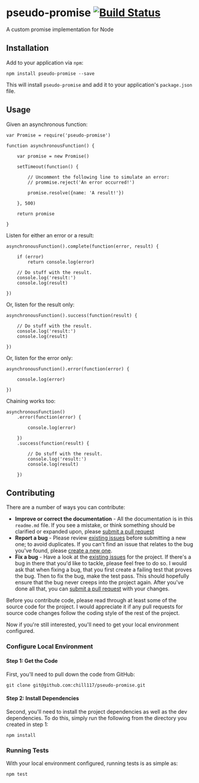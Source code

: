 # pseudo-promise [![Build Status](https://travis-ci.org/chill117/pseudo-promise.svg)](https://travis-ci.org/chill117/pseudo-promise)

A custom promise implementation for Node


## Installation

Add to your application via `npm`:
```
npm install pseudo-promise --save
```
This will install `pseudo-promise` and add it to your application's `package.json` file.


## Usage

Given an asynchronous function:
```
var Promise = require('pseudo-promise')

function asynchronousFunction() {

	var promise = new Promise()

	setTimeout(function() {

		// Uncomment the following line to simulate an error:
		// prommise.reject('An error occurred!')

		promise.resolve({name: 'A result!'})

	}, 500)

	return promise
	
}
```

Listen for either an error or a result:
```
asynchronousFunction().complete(function(error, result) {

	if (error)
		return console.log(error)

	// Do stuff with the result.
	console.log('result:')
	console.log(result)

})
```

Or, listen for the result only:
```
asynchronousFunction().success(function(result) {

	// Do stuff with the result.
	console.log('result:')
	console.log(result)

})
```

Or, listen for the error only:
```
asynchronousFunction().error(function(error) {

	console.log(error)

})
```

Chaining works too:
```
asynchronousFunction()
	.error(function(error) {

		console.log(error)

	})
	.success(function(result) {

		// Do stuff with the result.
		console.log('result:')
		console.log(result)

	})
```


## Contributing

There are a number of ways you can contribute:

* **Improve or correct the documentation** - All the documentation is in this `readme.md` file. If you see a mistake, or think something should be clarified or expanded upon, please [submit a pull request](https://github.com/chill117/pseudo-promise/pulls/new)
* **Report a bug** - Please review [existing issues](https://github.com/chill117/pseudo-promise/issues) before submitting a new one; to avoid duplicates. If you can't find an issue that relates to the bug you've found, please [create a new one](https://github.com/chill117/pseudo-promise/issues).
* **Fix a bug** - Have a look at the [existing issues](https://github.com/chill117/pseudo-promise/issues) for the project. If there's a bug in there that you'd like to tackle, please feel free to do so. I would ask that when fixing a bug, that you first create a failing test that proves the bug. Then to fix the bug, make the test pass. This should hopefully ensure that the bug never creeps into the project again. After you've done all that, you can [submit a pull request](https://github.com/chill117/pseudo-promise/pulls/new) with your changes.

Before you contribute code, please read through at least some of the source code for the project. I would appreciate it if any pull requests for source code changes follow the coding style of the rest of the project.

Now if you're still interested, you'll need to get your local environment configured.


### Configure Local Environment

#### Step 1: Get the Code

First, you'll need to pull down the code from GitHub:
```
git clone git@github.com:chill117/pseudo-promise.git
```

#### Step 2: Install Dependencies

Second, you'll need to install the project dependencies as well as the dev dependencies. To do this, simply run the following from the directory you created in step 1:
```
npm install
```


### Running Tests

With your local environment configured, running tests is as simple as:
```
npm test
```